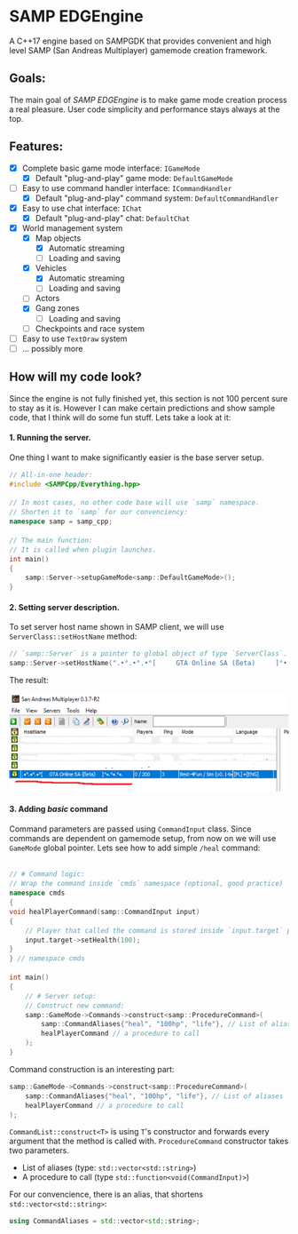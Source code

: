 # SAMP EDGEngine

A C++17 engine based on SAMPGDK that provides convenient and high level SAMP (San Andreas Multiplayer) gamemode creation framework.

## Goals:

The main goal of *SAMP EDGEngine* is to make game mode creation process a real pleasure. User code simplicity and performance stays always at the top.

## Features:

- [x] Complete basic game mode interface: `IGameMode`
  - [x] Default "plug-and-play" game mode: `DefaultGameMode`
- [ ] Easy to use command handler interface: `ICommandHandler`
  - [x] Default "plug-and-play" command system: `DefaultCommandHandler`
- [x] Easy to use chat interface: `IChat`
  - [x] Default "plug-and-play" chat: `DefaultChat`
- [x] World management system
  - [x] Map objects
    - [x] Automatic streaming
    - [ ] Loading and saving
  - [x] Vehicles
    - [x] Automatic streaming
    - [ ] Loading and saving
  - [ ] Actors
  - [x] Gang zones
    - [ ] Loading and saving
  - [ ] Checkpoints and race system
- [ ] Easy to use `TextDraw` system
- [ ] ... possibly more

## How will my code look?

Since the engine is not fully finished yet, this section is not 100 percent sure to stay as it is. However I can make certain predictions and show sample code, that I think will do some fun stuff. Lets take a look at it:

#### 1. Running the server.
One thing I want to make significantly easier is the base server setup.
```cpp
// All-in-one header:
#include <SAMPCpp/Everything.hpp>	

// In most cases, no other code base will use `samp` namespace.
// Shorten it to `samp` for our convenciency: 
namespace samp = samp_cpp;

// The main function:
// It is called when plugin launches.
int main()
{
    samp::Server->setupGameMode<samp::DefaultGameMode>();
}
```

#### 2. Setting server description.

To set server host name shown in SAMP client, we will use `ServerClass::setHostName` method:
```cpp
// `samp::Server` is a pointer to global object of type `ServerClass`.
samp::Server->setHostName(".•°.•°.•°[     GTA Online SA (ßeta)     ]°•.°•.°•.");
```

The result:

![Set the server host name](Documents/Img/Example-Set-Host-Name.png)

#### 3. Adding _basic_ command

Command parameters are passed using `CommandInput` class. Since commands are dependent on gamemode setup, from now on we will use `GameMode` global pointer. Lets see how to add simple `/heal` command:

```cpp

// # Command logic:
// Wrap the command inside `cmds` namespace (optional, good practice)
namespace cmds
{
void healPlayerCommand(samp::CommandInput input)
{
	// Player that called the command is stored inside `input.target` pointer:
	input.target->setHealth(100);
}
} // namespace cmds

int main()
{
	// # Server setup:
	// Construct new command:
	samp::GameMode->Commands->construct<samp::ProcedureCommand>(
		samp::CommandAliases{"heal", "100hp", "life"}, // List of aliases
		healPlayerCommand // a procedure to call
	);
}
```

Command construction is an interesting part:

```cpp
samp::GameMode->Commands->construct<samp::ProcedureCommand>(
	samp::CommandAliases{"heal", "100hp", "life"}, // List of aliases
	healPlayerCommand // a procedure to call
);
```

`CommandList::construct<T>` is using `T`'s constructor and forwards every argument that the method is called with. `ProcedureCommand` constructor takes two parameters.

- List of aliases (type: `std::vector<std::string>`)
- A procedure to call (type `std::function<void(CommandInput)>`)

For our convencience, there is an alias, that shortens `std::vector<std::string>`:

```cpp
using CommandAliases = std::vector<std::string>;
```
